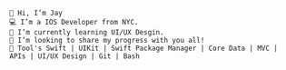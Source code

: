     👋 Hi, I’m Jay 
    💻 I’m a IOS Developer from NYC. 
    🌱 I’m currently learning UI/UX Desgin. 
    💞️ I’m looking to share my progress with you all!
    🧰 Tool's Swift | UIKit | Swift Package Manager | Core Data | MVC | APIs | UI/UX Design | Git | Bash 

